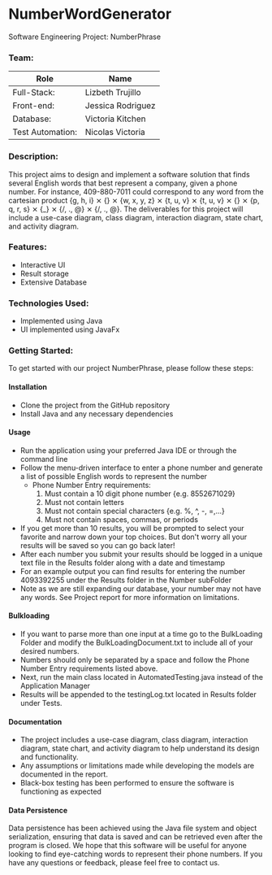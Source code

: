 # NumberWordGenerator
Software Engineering Project: NumberPhrase

### Team:

Role  | Name
------------- | -------------
Full-Stack:   | Lizbeth Trujillo
Front-end:  | Jessica Rodriguez
Database:  | Victoria Kitchen
Test Automation: | Nicolas Victoria

### Description:

This project aims to design and implement a software solution that finds several English words that best represent a company, given a phone number. For instance, 409-880-7011 could correspond to any word from the cartesian product {g, h, i} ⨯ {} ⨯ {w, x, y, z} ⨯ {t, u, v} ⨯ {t, u, v} ⨯ {} ⨯ {p, q, r, s} ⨯ {_} ⨯ {/, ., @} ⨯ {/, ., @}.
 The deliverables for this project will include a use-case diagram, class diagram, interaction diagram, state chart, and activity diagram. 

### Features:

- Interactive UI
- Result storage
- Extensive Database

### Technologies Used: 

- Implemented using Java
- UI implemented using JavaFx

### Getting Started:


To get started with our project NumberPhrase, please follow these steps:

#### Installation

- Clone the project from the GitHub repository
- Install Java and any necessary dependencies

#### Usage

- Run the application using your preferred Java IDE or through the command line
- Follow the menu-driven interface to enter a phone number and generate a list of possible English words to represent the number
  - Phone Number Entry requirements:
    1. Must contain a 10 digit phone number {e.g. 8552671029}
    2. Must not contain letters
    3. Must not contain special characters {e.g. %, ^, -, =,...}
    4. Must not contain spaces, commas, or periods
- If you get more than 10 results, you will be prompted to select your favorite and narrow down your top choices. But don't worry all your results will be saved so you can go back later!
- After each number you submit your results should be logged in a unique text file in the Results folder along with a date and timestamp
- For an example output you can find results for entering the number 4093392255 under the Results folder in the Number subFolder
- Note as we are still expanding our database, your number may not have any words. See Project report for more information on limitations. 

#### Bulkloading
- If you want to parse more than one input at a time go to the BulkLoading Folder and modify the BulkLoadingDocument.txt to include all of your desired numbers. 
- Numbers should only be separated by a space and follow the Phone Number Entry requirements listed above. 
- Next, run the main class located in AutomatedTesting.java instead of the Application Manager
- Results will be appended to the testingLog.txt located in Results folder under Tests. 
#### Documentation

- The project includes a use-case diagram, class diagram, interaction diagram, state chart, and activity diagram to help understand its design and functionality.
- Any assumptions or limitations made while developing the models are documented in the report.
- Black-box testing has been performed to ensure the software is functioning as expected

#### Data Persistence

Data persistence has been achieved using the Java file system and object serialization, ensuring that data is saved and can be retrieved even after the program is closed.
We hope that this software will be useful for anyone looking to find eye-catching words to represent their phone numbers. If you have any questions or feedback, please feel free to contact us.
